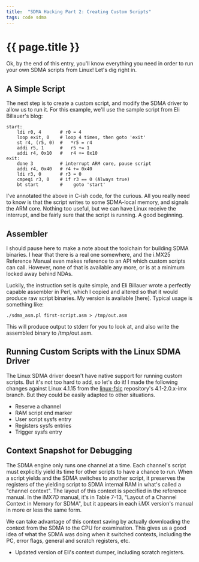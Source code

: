 ```yaml
---
title:  "SDMA Hacking Part 2: Creating Custom Scripts"
tags: code sdma
---
```

# {{ page.title }}

Ok, by the end of this entry, you'll know everything you need in order to run your own SDMA scripts from Linux!  Let's dig right in.

## A Simple Script

The next step is to create a custom script, and modify the SDMA driver to allow us to run it.  For this example, we'll use the sample script from Eli Billauer's blog:

```
start:
    ldi r0, 4	    # r0 = 4 
    loop exit, 0    # loop 4 times, then goto 'exit'
    st r4, (r5, 0)  #   *r5 = r4
    addi r5, 1	    #   r5 += 1
    addi r4, 0x10   #   r4 += 0x10
exit:
    done 3          # interrupt ARM core, pause script
    addi r4, 0x40   # r4 += 0x40
    ldi r3, 0       # r3 = 0
    cmpeqi r3, 0    # if r3 == 0 (Always true)
    bt start	    #    goto 'start'
```

I've annotated the above in C-ish code, for the curious.  All you really need to know is that the script writes to some SDMA-local memory, and signals the ARM core.  Nothing too useful, but we can have Linux receive the interrupt, and be fairly sure that the script is running.  A good beginning.

## Assembler

I should pause here to make a note about the toolchain for building SDMA binaries.  I hear that there is a real one somewhere, and the i.MX25 Reference Manual even makes reference to an API which custom scripts can call.  However, none of that is available any more, or is at a minimum locked away behind NDAs.

Luckily, the instruction set is quite simple, and Eli Billauer wrote a perfectly capable assembler in Perl, which I copied and altered so that it would produce raw script binaries.  My version is available [here].  Typical usage is something like:
```
./sdma_asm.pl first-script.asm > /tmp/out.asm
```

This will produce output to stderr for you to look at, and also write the assembled binary to /tmp/out.asm.

## Running Custom Scripts with the Linux SDMA Driver

The Linux SDMA driver doesn't have native support for running custom scripts.  But it's not too hard to add, so let's do it!  I made the following changes against Linux 4.1.15 from the [linux-fslc](https://github.com/Freescale/linux-fslc) repository's 4.1-2.0.x-imx branch.  But they could be easily adapted to other situations.

- Reserve a channel
- RAM script end marker
- User script sysfs entry
- Registers sysfs entries
- Trigger sysfs entry

## Context Snapshot for Debugging

The SDMA engine only runs one channel at a time.  Each channel's script must explicitly yield its time for other scripts to have a chance to run.  When a script yields and the SDMA switches to another script, it preserves the registers of the yielding script to SDMA internal RAM in what's called a "channel context".  The layout of this context is specified in the reference manual.  In the iMX7D manual, it's in Table 7-13, "Layout of a Channel Context in Memory for SDMA", but it appears in each i.MX version's manual in more or less the same form.

We can take advantage of this context saving by actually downloading the context from the SDMA to the CPU for examination.  This gives us a good idea of what the SDMA was doing when it switched contexts, including the PC, error flags, general and scratch registers, etc.

- Updated version of Eli's context dumper, including scratch registers.

